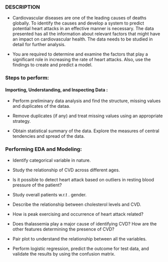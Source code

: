 ### DESCRIPTION

- Cardiovascular diseases are one of the leading causes of deaths globally. To identify the causes and develop a system to predict potential heart attacks in an effective manner is necessary. The data presented has all the information about relevant factors that might have an impact on cardiovascular health. The data needs to be studied in detail for further analysis.

- You are required to determine and examine the factors that play a significant role in increasing the rate of heart attacks. Also, use the findings to create and predict a model.

### Steps to perform:

#### Importing, Understanding, and Inspecting Data :

- Perform preliminary data analysis and find the structure, missing values and duplicates of the dataa.

- Remove duplicates (if any) and treat missing values using an appropriate strategy.

- Obtain statistical summary of the data. Explore the measures of central tendencies and spread of the data.

### Performing EDA and Modeling:

- Identify categorical variable in nature.

- Study the relationship of CVD across different ages.

- Is it possible to detect heart attack based on outliers in resting blood pressure of the patient?

- Study overall patients w.r.t . gender.

- Describe the relationship between cholesterol levels and CVD.

- How is peak exercising and occurrence of heart attack related?

- Does thalassemia play a major cause of identifying CVD? How are the other features determining the presence of CVD?

- Pair plot to understand the relationship between all the variables.

- Perform logistic regression, predict the outcome for test data, and validate the results by using the confusion matrix.

